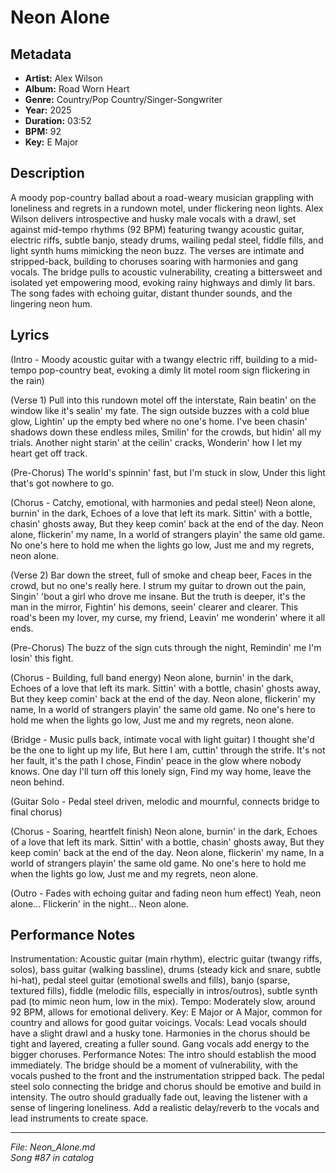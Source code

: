# Neon Alone

## Metadata
- **Artist:** Alex Wilson
- **Album:** Road Worn Heart
- **Genre:** Country/Pop Country/Singer-Songwriter
- **Year:** 2025
- **Duration:** 03:52
- **BPM:** 92
- **Key:** E Major

## Description
A moody pop-country ballad about a road-weary musician grappling with loneliness and regrets in a rundown motel, under flickering neon lights. Alex Wilson delivers introspective and husky male vocals with a drawl, set against mid-tempo rhythms (92 BPM) featuring twangy acoustic guitar, electric riffs, subtle banjo, steady drums, wailing pedal steel, fiddle fills, and light synth hums mimicking the neon buzz. The verses are intimate and stripped-back, building to choruses soaring with harmonies and gang vocals. The bridge pulls to acoustic vulnerability, creating a bittersweet and isolated yet empowering mood, evoking rainy highways and dimly lit bars. The song fades with echoing guitar, distant thunder sounds, and the lingering neon hum.

## Lyrics

(Intro - Moody acoustic guitar with a twangy electric riff, building to a mid-tempo pop-country beat, evoking a dimly lit motel room sign flickering in the rain)

(Verse 1)
Pull into this rundown motel off the interstate,
Rain beatin' on the window like it's sealin' my fate.
The sign outside buzzes with a cold blue glow,
Lightin' up the empty bed where no one's home.
I've been chasin' shadows down these endless miles,
Smilin' for the crowds, but hidin' all my trials.
Another night starin' at the ceilin' cracks,
Wonderin' how I let my heart get off track.

(Pre-Chorus)
The world's spinnin' fast, but I'm stuck in slow,
Under this light that's got nowhere to go.

(Chorus - Catchy, emotional, with harmonies and pedal steel)
Neon alone, burnin' in the dark,
Echoes of a love that left its mark.
Sittin' with a bottle, chasin' ghosts away,
But they keep comin' back at the end of the day.
Neon alone, flickerin' my name,
In a world of strangers playin' the same old game.
No one's here to hold me when the lights go low,
Just me and my regrets, neon alone.

(Verse 2)
Bar down the street, full of smoke and cheap beer,
Faces in the crowd, but no one's really here.
I strum my guitar to drown out the pain,
Singin' 'bout a girl who drove me insane.
But the truth is deeper, it's the man in the mirror,
Fightin' his demons, seein' clearer and clearer.
This road's been my lover, my curse, my friend,
Leavin' me wonderin' where it all ends.

(Pre-Chorus)
The buzz of the sign cuts through the night,
Remindin' me I'm losin' this fight.

(Chorus - Building, full band energy)
Neon alone, burnin' in the dark,
Echoes of a love that left its mark.
Sittin' with a bottle, chasin' ghosts away,
But they keep comin' back at the end of the day.
Neon alone, flickerin' my name,
In a world of strangers playin' the same old game.
No one's here to hold me when the lights go low,
Just me and my regrets, neon alone.

(Bridge - Music pulls back, intimate vocal with light guitar)
I thought she'd be the one to light up my life,
But here I am, cuttin' through the strife.
It's not her fault, it's the path I chose,
Findin' peace in the glow where nobody knows.
One day I'll turn off this lonely sign,
Find my way home, leave the neon behind.

(Guitar Solo - Pedal steel driven, melodic and mournful, connects bridge to final chorus)

(Chorus - Soaring, heartfelt finish)
Neon alone, burnin' in the dark,
Echoes of a love that left its mark.
Sittin' with a bottle, chasin' ghosts away,
But they keep comin' back at the end of the day.
Neon alone, flickerin' my name,
In a world of strangers playin' the same old game.
No one's here to hold me when the lights go low,
Just me and my regrets, neon alone.

(Outro - Fades with echoing guitar and fading neon hum effect)
Yeah, neon alone...
Flickerin' in the night...
Neon alone.

## Performance Notes

Instrumentation: Acoustic guitar (main rhythm), electric guitar (twangy riffs, solos), bass guitar (walking bassline), drums (steady kick and snare, subtle hi-hat), pedal steel guitar (emotional swells and fills), banjo (sparse, textured fills), fiddle (melodic fills, especially in intros/outros), subtle synth pad (to mimic neon hum, low in the mix).
Tempo: Moderately slow, around 92 BPM, allows for emotional delivery.
Key: E Major or A Major, common for country and allows for good guitar voicings. Vocals: Lead vocals should have a slight drawl and a husky tone. Harmonies in the chorus should be tight and layered, creating a fuller sound. Gang vocals add energy to the bigger choruses.
Performance Notes: The intro should establish the mood immediately. The bridge should be a moment of vulnerability, with the vocals pushed to the front and the instrumentation stripped back. The pedal steel solo connecting the bridge and chorus should be emotive and build in intensity. The outro should gradually fade out, leaving the listener with a sense of lingering loneliness. Add a realistic delay/reverb to the vocals and lead instruments to create space.

---
*File: Neon_Alone.md*  
*Song #87 in catalog*
